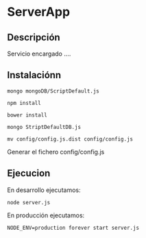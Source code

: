 # ServerApp

## Descripción
Servicio encargado ....


## Instalaciónn
```
mongo mongoDB/ScriptDefault.js
```
```
npm install
```

```
bower install
```

```
mongo StriptDefaultDB.js
```

```
mv config/config.js.dist config/config.js 
```


Generar el fichero config/config.js 

## Ejecucion
En desarrollo ejecutamos:
```
node server.js
```
En producción ejecutamos:
```
NODE_ENV=production forever start server.js
```